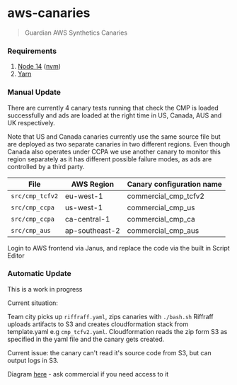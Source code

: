 # aws-canaries

> Guardian AWS Synthetics Canaries

### Requirements

1. [Node 14](https://nodejs.org/en/download/) ([nvm](https://github.com/nvm-sh/nvm))
2. [Yarn](https://classic.yarnpkg.com/en/docs/install/)

### Manual Update

There are currently 4 canary tests running that check the CMP is loaded successfully and ads are loaded at the right time in US, Canada, AUS and UK respectively.

Note that US and Canada canaries currently use the same source file but are deployed as two separate canaries in two different regions. Even though Canada also operates under CCPA we use another canary to monitor this region separately as it has different possible failure modes, as ads are controlled by a third party.

| File            | AWS Region     | Canary configuration name |
| --------------- | -------------- | ------------------------- |
| `src/cmp_tcfv2` | eu-west-1      | commercial_cmp_tcfv2      |
| `src/cmp_ccpa`  | us-west-1      | commercial_cmp_us         |
| `src/cmp_ccpa`  | ca-central-1   | commercial_cmp_ca         |
| `src/cmp_aus`   | ap-southeast-2 | commercial_cmp_aus        |

Login to AWS frontend via Janus, and replace the code via the built in Script Editor

### Automatic Update

This is a work in progress

Current situation:

Team city picks up `riffraff.yaml`, zips canaries with `./bash.sh`
Riffraff uploads artifacts to S3 and creates cloudformation stack from template.yaml e.g `cmp_tcfv2.yaml`.
Cloudformation reads the zip form S3 as specified in the yaml file and the canary gets created.

Current issue: the canary can't read it's source code from S3, but can output logs in S3.

Diagram [here](https://docs.google.com/presentation/d/1l8QFoq7siUWdJMRq_qc8vLcNf1iFhXH5aKx3Ok5xEu4/edit#slide=id.gb8f2b491c7_0_44) - ask commercial if you need access to it
